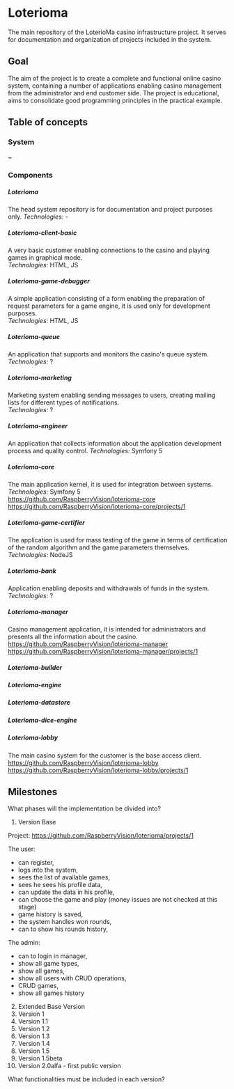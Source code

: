 # Loterioma
The main repository of the LoterioMa casino infrastructure project. It serves for documentation and organization of 
projects included in the system.

## Goal
The aim of the project is to create a complete and functional online casino system, containing a number of applications 
enabling casino management from the administrator and end customer side. The project is educational, aims to consolidate 
good programming principles in the practical example.

## Table of concepts

### System
~

### Components

##### Loterioma
The head system repository is for documentation and project purposes only.
*Technologies:* -

##### Loterioma-client-basic
A very basic customer enabling connections to the casino and playing games in graphical mode.  
*Technologies:* HTML, JS

##### Loterioma-game-debugger
A simple application consisting of a form enabling the preparation of request parameters for a game engine, 
it is used only for development purposes.  
*Technologies:* HTML, JS

##### Loterioma-queue
An application that supports and monitors the casino's queue system.  
*Technologies:* ?

##### Loterioma-marketing
Marketing system enabling sending messages to users, creating mailing lists for different types of notifications.  
*Technologies:* ?

##### Loterioma-engineer
An application that collects information about the application development process and quality control.
*Technologies:* Symfony 5

##### Loterioma-core
The main application kernel, it is used for integration between systems.
*Technologies:* Symfony 5  
https://github.com/RaspberryVision/loterioma-core
https://github.com/RaspberryVision/loterioma-core/projects/1

##### Loterioma-game-certifier
The application is used for mass testing of the game in terms of certification of the random algorithm and the game 
parameters themselves.
*Technologies:* NodeJS

##### Loterioma-bank
Application enabling deposits and withdrawals of funds in the system.
*Technologies:* ?

##### Loterioma-manager
Casino management application, it is intended for administrators and presents all the information about the casino.  
https://github.com/RaspberryVision/loterioma-manager
https://github.com/RaspberryVision/loterioma-manager/projects/1

##### Loterioma-builder

##### Loterioma-engine

##### Loterioma-datastore

##### Loterioma-dice-engine

##### Loterioma-lobby
The main casino system for the customer is the base access client.
https://github.com/RaspberryVision/loterioma-lobby
https://github.com/RaspberryVision/loterioma-lobby/projects/1


## Milestones
What phases will the implementation be divided into?

1. Version Base

Project: https://github.com/RaspberryVision/loterioma/projects/1

The user:
- can register,
- logs into the system,
- sees the list of available games,
- sees he sees his profile data,
- can update the data in his profile,
- can choose the game and play (money issues are not checked at this stage)
- game history is saved,
- the system handles won rounds,
- can to show his rounds history,

The admin:
- can to login in manager,
- show all game types,
- show all games,
- show all users with CRUD operations,
- CRUD games,
- show all games history

2. Extended Base Version
3. Version 1
4. Version 1.1
5. Version 1.2
6. Version 1.3
7. Version 1.4
8. Version 1.5
9. Version 1.5beta
10. Version 2.0alfa - first public version

What functionalities must be included in each version?

